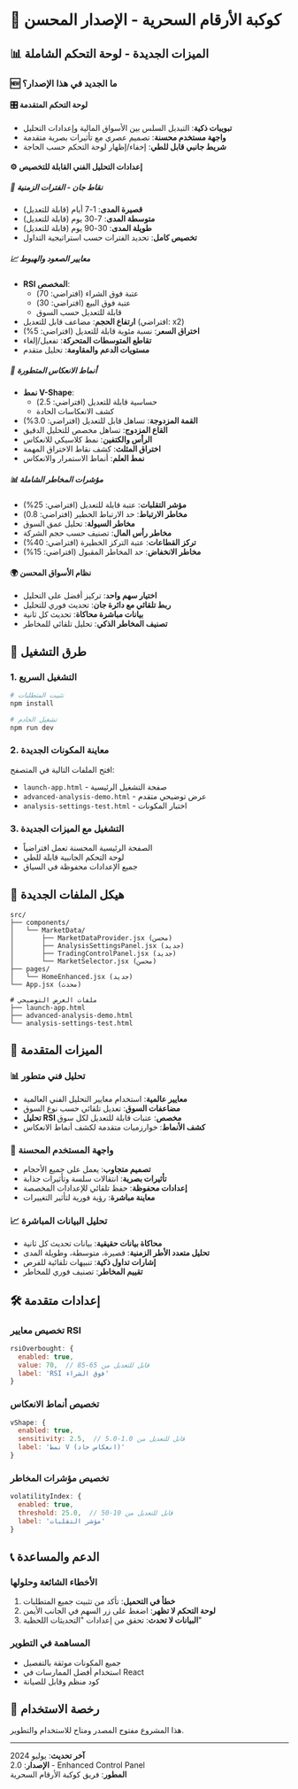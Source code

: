 # 🎯 كوكبة الأرقام السحرية - الإصدار المحسن

## 📊 الميزات الجديدة - لوحة التحكم الشاملة

### 🆕 ما الجديد في هذا الإصدار؟

#### 🎛️ لوحة التحكم المتقدمة
- **تبويبات ذكية**: التبديل السلس بين الأسواق المالية وإعدادات التحليل
- **واجهة مستخدم محسنة**: تصميم عصري مع تأثيرات بصرية متقدمة
- **شريط جانبي قابل للطي**: إخفاء/إظهار لوحة التحكم حسب الحاجة

#### ⚙️ إعدادات التحليل الفني القابلة للتخصيص

##### 📅 نقاط جان - الفترات الزمنية
- **قصيرة المدى**: 1-7 أيام (قابلة للتعديل)
- **متوسطة المدى**: 7-30 يوم (قابلة للتعديل)  
- **طويلة المدى**: 30-90 يوم (قابلة للتعديل)
- **تخصيص كامل**: تحديد الفترات حسب استراتيجية التداول

##### 📈 معايير الصعود والهبوط
- **RSI المخصص**: 
  - عتبة فوق الشراء (افتراضي: 70)
  - عتبة فوق البيع (افتراضي: 30)
  - قابلة للتعديل حسب السوق
- **ارتفاع الحجم**: مضاعف قابل للتعديل (افتراضي: x2)
- **اختراق السعر**: نسبة مئوية قابلة للتعديل (افتراضي: 5%)
- **تقاطع المتوسطات المتحركة**: تفعيل/إلغاء
- **مستويات الدعم والمقاومة**: تحليل متقدم

##### 🔄 أنماط الانعكاس المتطورة
- **نمط V-Shape**: 
  - حساسية قابلة للتعديل (افتراضي: 2.5)
  - كشف الانعكاسات الحادة
- **القمة المزدوجة**: تساهل قابل للتعديل (افتراضي: 3.0%)
- **القاع المزدوج**: تساهل مخصص للتحليل الدقيق
- **الرأس والكتفين**: نمط كلاسيكي للانعكاس
- **اختراق المثلث**: كشف نقاط الاختراق المهمة
- **نمط العلم**: أنماط الاستمرار والانعكاس

##### 📊 مؤشرات المخاطر الشاملة
- **مؤشر التقلبات**: عتبة قابلة للتعديل (افتراضي: 25%)
- **مخاطر الارتباط**: حد الارتباط الخطير (افتراضي: 0.8)
- **مخاطر السيولة**: تحليل عمق السوق
- **مخاطر رأس المال**: تصنيف حسب حجم الشركة
- **تركز القطاعات**: عتبة التركز الخطيرة (افتراضي: 40%)
- **مخاطر الانخفاض**: حد المخاطر المقبول (افتراضي: 15%)

#### 🌍 نظام الأسواق المحسن
- **اختيار سهم واحد**: تركيز أفضل على التحليل
- **ربط تلقائي مع دائرة جان**: تحديث فوري للتحليل
- **بيانات مباشرة محاكاة**: تحديث كل ثانية
- **تصنيف المخاطر الذكي**: تحليل تلقائي للمخاطر

## 🚀 طرق التشغيل

### 1. التشغيل السريع
```bash
# تثبيت المتطلبات
npm install

# تشغيل الخادم
npm run dev
```

### 2. معاينة المكونات الجديدة
افتح الملفات التالية في المتصفح:
- `launch-app.html` - صفحة التشغيل الرئيسية
- `advanced-analysis-demo.html` - عرض توضيحي متقدم
- `analysis-settings-test.html` - اختبار المكونات

### 3. التشغيل مع الميزات الجديدة
- الصفحة الرئيسية المحسنة تعمل افتراضياً
- لوحة التحكم الجانبية قابلة للطي
- جميع الإعدادات محفوظة في السياق

## 📁 هيكل الملفات الجديدة

```
src/
├── components/
│   └── MarketData/
│       ├── MarketDataProvider.jsx (محسن)
│       ├── AnalysisSettingsPanel.jsx (جديد)
│       ├── TradingControlPanel.jsx (جديد)
│       └── MarketSelector.jsx (محسن)
├── pages/
│   └── HomeEnhanced.jsx (جديد)
└── App.jsx (محدث)

# ملفات العرض التوضيحي
├── launch-app.html
├── advanced-analysis-demo.html
└── analysis-settings-test.html
```

## 🎯 الميزات المتقدمة

### 📊 تحليل فني متطور
- **معايير عالمية**: استخدام معايير التحليل الفني العالمية
- **مضاعفات السوق**: تعديل تلقائي حسب نوع السوق
- **تحليل RSI مخصص**: عتبات قابلة للتعديل لكل سوق
- **كشف الأنماط**: خوارزميات متقدمة لكشف أنماط الانعكاس

### 🔧 واجهة المستخدم المحسنة
- **تصميم متجاوب**: يعمل على جميع الأحجام
- **تأثيرات بصرية**: انتقالات سلسة وتأثيرات جذابة
- **إعدادات محفوظة**: حفظ تلقائي للإعدادات المخصصة
- **معاينة مباشرة**: رؤية فورية لتأثير التغييرات

### 📈 تحليل البيانات المباشرة
- **محاكاة بيانات حقيقية**: بيانات تحديث كل ثانية
- **تحليل متعدد الأطر الزمنية**: قصيرة، متوسطة، وطويلة المدى
- **إشارات تداول ذكية**: تنبيهات تلقائية للفرص
- **تقييم المخاطر**: تصنيف فوري للمخاطر

## 🛠️ إعدادات متقدمة

### تخصيص معايير RSI
```javascript
rsiOverbought: {
  enabled: true,
  value: 70,  // قابل للتعديل من 65-85
  label: 'RSI فوق الشراء'
}
```

### تخصيص أنماط الانعكاس
```javascript
vShape: {
  enabled: true,
  sensitivity: 2.5,  // قابل للتعديل من 1.0-5.0
  label: 'نمط V (انعكاس حاد)'
}
```

### تخصيص مؤشرات المخاطر
```javascript
volatilityIndex: {
  enabled: true,
  threshold: 25.0,  // قابل للتعديل من 10-50
  label: 'مؤشر التقلبات'
}
```

## 📞 الدعم والمساعدة

### الأخطاء الشائعة وحلولها
1. **خطأ في التحميل**: تأكد من تثبيت جميع المتطلبات
2. **لوحة التحكم لا تظهر**: اضغط على زر السهم في الجانب الأيمن
3. **البيانات لا تحدث**: تحقق من إعدادات "التحديثات اللحظية"

### المساهمة في التطوير
- جميع المكونات موثقة بالتفصيل
- استخدام أفضل الممارسات في React
- كود منظم وقابل للصيانة

## 📄 رخصة الاستخدام
هذا المشروع مفتوح المصدر ومتاح للاستخدام والتطوير.

---

**آخر تحديث**: يوليو 2024  
**الإصدار**: 2.0 - Enhanced Control Panel  
**المطور**: فريق كوكبة الأرقام السحرية

